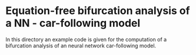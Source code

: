 # Equation-free bifurcation analysis of a NN - car-following model
In this directory an example code is given for the computation of a bifurcation analysis of an neural network car-following model.
